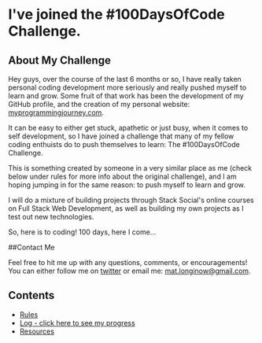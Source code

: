 # I've joined the #100DaysOfCode Challenge.

## About My Challenge

Hey guys, over the course of the last 6 months or so, I have really taken personal coding development more seriously and really pushed myself to learn and grow. Some fruit of that work has been the development of my GitHub profile, and the creation of my personal website: [myprogrammingjourney.com](http://www.myprogrammingjourney.com).

It can be easy to either get stuck, apathetic or just busy, when it comes to self development, so I have joined a challenge that many of my fellow coding enthuists do to push themselves to learn: The #100DaysOfCode Challenge.

This is something created by someone in a very similar place as me (check below under rules for more info about the original challenge), and I am hoping jumping in for the same reason: to push myself to learn and grow.

I will do a mixture of building projects through Stack Social's online courses on Full Stack Web Development, as well as building my own projects as I test out new technologies.

So, here is to coding! 100 days, here I come...

##Contact Me

Feel free to hit me up with any questions, comments, or encouragements! You can either follow me on [twitter](http://twitter.com/sincerelymat) or email me: mat.longinow@gmail.com.

## Contents
* [Rules](rules.md)
* [Log - click here to see my progress](log.md)
* [Resources](resources.md)
